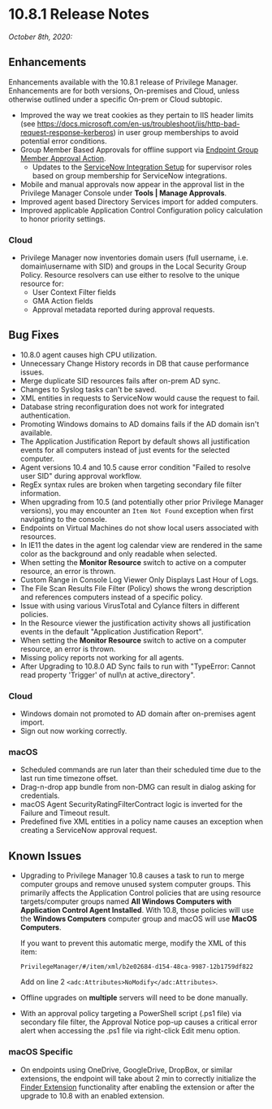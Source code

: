 [title]: # (10.8.1 Release)
[tags]: # (on-premises,cloud)
[priority]: # (30094)
# 10.8.1 Release Notes

_October 8th, 2020:_

## Enhancements

Enhancements available with the 10.8.1 release of Privilege Manager. Enhancements are for both versions, On-premises and Cloud, unless otherwise outlined under a specific On-prem or Cloud subtopic.

* Improved the way we treat cookies as they pertain to IIS header limits (see https://docs.microsoft.com/en-us/troubleshoot/iis/http-bad-request-response-kerberos) in user group memberships to avoid potential error conditions.
* Group Member Based Approvals for offline support via [Endpoint Group Member Approval Action](../admin/actions/endpoint-group-member-approvals.md).
  * Updates to the [ServiceNow Integration Setup](../admin/config/foreign-systems/third-party/set-up-servicenow.md#using_an_endpoint_group_member_authenticated_message_action) for supervisor roles based on group membership for ServiceNow integrations.
* Mobile and manual approvals now appear in the approval list in the Privilege Manager Console under __Tools | Manage Approvals__.
* Improved agent based Directory Services import for added computers.
* Improved applicable Application Control Configuration policy calculation to honor priority settings.

### Cloud

* Privilege Manager now inventories domain users (full username, i.e. domain\username with SID) and groups in the Local Security Group Policy. Resource resolvers can use either to resolve to the unique resource for:
  * User Context Filter fields
  * GMA Action fields
  * Approval metadata reported during approval requests.

## Bug Fixes

* 10.8.0 agent causes high CPU utilization.
* Unnecessary Change History records in DB that cause performance issues.
* Merge duplicate SID resources fails after on-prem AD sync.
* Changes to Syslog tasks can't be saved.
* XML entities in requests to ServiceNow would cause the request to fail.
* Database string reconfiguration does not work for integrated authentication.
* Promoting Windows domains to AD domains fails if the AD domain isn't available.
* The Application Justification Report by default shows all justification events for all computers instead of just events for the selected computer.
* Agent versions 10.4 and 10.5 cause error condition "Failed to resolve user SID" during approval workflow.
* RegEx syntax rules are broken when targeting secondary file filter information.
* When upgrading from 10.5 (and potentially other prior Privilege Manager versions), you may encounter an `Item Not Found` exception when first navigating to the console.
* Endpoints on Virtual Machines do not show local users associated with resources.
* In IE11 the dates in the agent log calendar view are rendered in the same color as the background and only readable when selected.
* When setting the __Monitor Resource__ switch to active on a computer resource, an error is thrown.
* Custom Range in Console Log Viewer Only Displays Last Hour of Logs.
* The File Scan Results File Filter (Policy) shows the wrong description and references computers instead of a specific policy.
* Issue with using various VirusTotal and Cylance filters in different policies.
* In the Resource viewer the justification activity shows all justification events in the default "Application Justification Report".
* When setting the __Monitor Resource__ switch to active on a computer resource, an error is thrown.
* Missing policy reports not working for all agents.
* After Upgrading to 10.8.0 AD Sync fails to run with "TypeError: Cannot read property 'Trigger' of null\n at active_directory".

### Cloud

* Windows domain not promoted to AD domain after on-premises agent import.
* Sign out now working correctly.

### macOS

* Scheduled commands are run later than their scheduled time due to the last run time timezone offset.
* Drag-n-drop app bundle from non-DMG can result in dialog asking for credentials.
* macOS Agent SecurityRatingFilterContract logic is inverted for the Failure and Timeout result.
* Predefined five XML entities in a policy name causes an exception when creating a ServiceNow approval request.

## Known Issues

* Upgrading to Privilege Manager 10.8 causes a task to run to merge computer groups and remove unused system computer groups. This primarily affects the Application Control policies that are using resource targets/computer groups named __All Windows Computers with Application Control Agent Installed__.  With 10.8, those policies will use the __Windows Computers__ computer group and macOS will use __MacOS Computers__.

  If you want to prevent this automatic merge, modify the XML of this item:

  `PrivilegeManager/#/item/xml/b2e02684-d154-48ca-9987-12b1759df822`

  Add on line 2 `<adc:Attributes>NoModify</adc:Attributes>`.
* Offline upgrades on __multiple__ servers will need to be done manually.
* With an approval policy targeting a PowerShell script (.ps1 file) via secondary file filter, the Approval Notice pop-up causes a critical error alert when accessing the .ps1 file via right-click Edit menu option.

### macOS Specific

* On endpoints using OneDrive, GoogleDrive, DropBox, or similar extensions, the endpoint will take about 2 min to correctly initialize the [Finder Extension](../computer-groups/macOS/examples/self-elevation.md#troubleshooting__verify_the_finder_extension_is_installed) functionality after enabling the extension or after the upgrade to 10.8 with an enabled extension.
